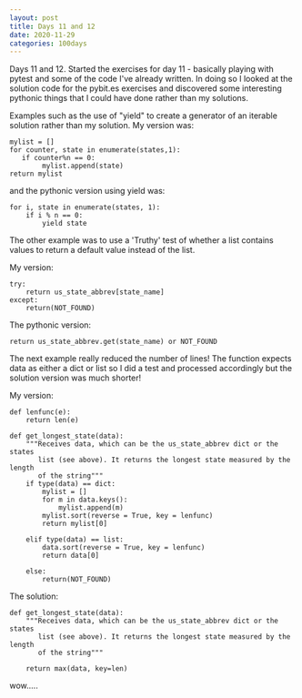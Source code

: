 ```yaml
---
layout: post
title: Days 11 and 12
date: 2020-11-29
categories: 100days
---
```

Days 11 and 12.  Started the exercises for day 11 - basically playing with pytest and some of the code I've already written. In doing so I looked at the solution code for the pybit.es exercises and discovered some interesting pythonic things that I could have done rather than my solutions. 

Examples such as the use of "yield" to create a generator of an iterable solution rather than my solution.  My version was:
    
    mylist = []
    for counter, state in enumerate(states,1):
       if counter%n == 0:
            mylist.append(state)
    return mylist
            
and the pythonic version using yield was:

    for i, state in enumerate(states, 1):
        if i % n == 0:
            yield state
          
The other example was to use a 'Truthy' test of whether a list contains values to return a default value instead of the list.

My version:

    try:
        return us_state_abbrev[state_name]
    except:
        return(NOT_FOUND)
        
The pythonic version:

    return us_state_abbrev.get(state_name) or NOT_FOUND
    
    
The next example really reduced the number of lines!  The function expects data as either a dict or list so I did a test and processed accordingly but the solution version was much shorter!

My version:

    def lenfunc(e):
        return len(e)

    def get_longest_state(data):
        """Receives data, which can be the us_state_abbrev dict or the states
           list (see above). It returns the longest state measured by the length
           of the string"""
        if type(data) == dict:
            mylist = []
            for m in data.keys():
                mylist.append(m)
            mylist.sort(reverse = True, key = lenfunc)
            return mylist[0]
        
        elif type(data) == list:
            data.sort(reverse = True, key = lenfunc)
            return data[0]
        
        else:
            return(NOT_FOUND)
        
The solution:

    def get_longest_state(data):
        """Receives data, which can be the us_state_abbrev dict or the states
           list (see above). It returns the longest state measured by the length
           of the string"""
       
        return max(data, key=len)
    
wow.....



            